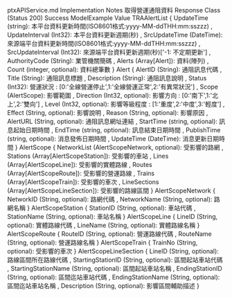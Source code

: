 ptxAPIService.md
Implementation Notes
取得營運通阻資料
Response Class (Status 200)
Success
ModelExample Value
TRAAlertList {
UpdateTime (string): 本平台資料更新時間(ISO8601格式:yyyy-MM-ddTHH:mm:sszzz) ,
UpdateInterval (Int32): 本平台資料更新週期(秒) ,
SrcUpdateTime (DateTime): 來源端平台資料更新時間(ISO8601格式:yyyy-MM-ddTHH:mm:sszzz) ,
SrcUpdateInterval (Int32): 來源端平台資料更新週期(秒)['-1: 不定期更新'] ,
AuthorityCode (String): 業管機關簡碼 ,
Alerts (Array[Alert]): 資料(陣列) ,
Count (integer, optional): 資料總筆數
}
Alert {
AlertID (String): 通阻訊息代碼 ,
Title (String): 通阻訊息標題 ,
Description (String): 通阻訊息說明 ,
Status (Int32): 營運狀況 : [0:'全線營運停止',1:'全線營運正常',2:'有異常狀況'] ,
Scope (AlertScope): 影響範圍 ,
Direction (Int32, optional): 影響方向 : [0:'南下',1:'北上',2:'雙向'] ,
Level (Int32, optional): 影響等級程度 : [1:'重度',2:'中度',3:'輕度'] ,
Effect (String, optional): 影響說明 ,
Reason (String, optional): 影響原因 ,
AlertURL (String, optional): 通阻訊息網址連結 ,
StartTime (string, optional): 訊息起始日期時間 ,
EndTime (string, optional): 訊息結束日期時間 ,
PublishTime (string, optional): 消息發佈日期時間 ,
UpdateTime (DateTime): 消息更新日期時間
}
AlertScope {
NetworkList (AlertScopeNetwork, optional): 受影響的路網 ,
Stations (Array[AlertScopeStation]): 受影響的車站 ,
Lines (Array[AlertScopeLine]): 受影響的實體路線 ,
Routes (Array[AlertScopeRoute]): 受影響的營運路線 ,
Trains (Array[AlertScopeTrain]): 受影響的車次 ,
LineSections (Array[AlertScopeLineSection]): 受影響的路線區間
}
AlertScopeNetwork {
NetworkID (String, optional): 路網代碼 ,
NetworkName (String, optional): 路網名稱
}
AlertScopeStation {
StationID (String, optional): 車站代碼 ,
StationName (String, optional): 車站名稱
}
AlertScopeLine {
LineID (String, optional): 實體路線代碼 ,
LineName (String, optional): 實體路線名稱
}
AlertScopeRoute {
RouteID (String, optional): 營運路線代碼 ,
RouteName (String, optional): 營運路線名稱
}
AlertScopeTrain {
TrainNo (String, optional): 受影響的車次
}
AlertScopeLineSection {
LineID (String, optional): 路線區間所在路線代碼 ,
StartingStationID (String, optional): 區間起站車站代碼 ,
StartingStationName (String, optional): 區間起站車站名稱 ,
EndingStationID (String, optional): 區間迄站車站代碼 ,
EndingStationName (String, optional): 區間迄站車站名稱 ,
Description (String, optional): 影響區間輔助描述
}